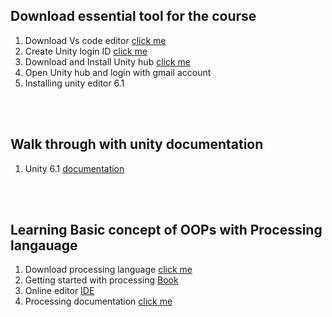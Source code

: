 ## Download essential tool for the course

1. Download Vs code editor [click me](https://code.visualstudio.com/download)
1. Create Unity login ID [click me](https://unity.com/download)
1. Download and Install Unity hub [click me](https://docs.unity3d.com/hub/manual/InstallHub.html)
1. Open Unity hub and login with gmail account
1. Installing unity editor 6.1

<br>
<br>

## Walk through with unity documentation
1.  Unity 6.1 [documentation](https://docs.unity3d.com/Manual/index.html)

<br>
<br>

## Learning Basic concept of OOPs with Processing langauage
1. Download processing language [click me](https://processing.org/)
1. Getting started with processing [Book](https://drive.google.com/file/d/1X6BjSyGmyoMqCtJWyk-4Phs-WXTafxqR/view?usp=sharing)
1. Online editor [IDE](https://openprocessing.org/sketch/create)
1. Processing documentation [click me](https://processing.org/reference)